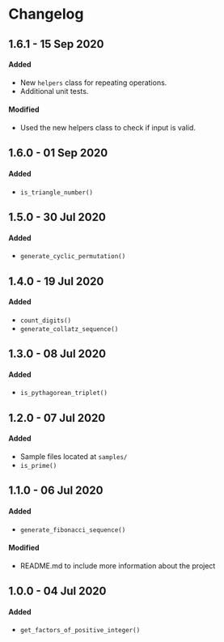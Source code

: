 # Changelog

## 1.6.1 - 15 Sep 2020
#### Added
* New `helpers` class for repeating operations.
* Additional unit tests.
#### Modified
* Used the new helpers class to check if input is valid.

## 1.6.0 - 01 Sep 2020
#### Added
* `is_triangle_number()`

## 1.5.0 - 30 Jul 2020
#### Added
* `generate_cyclic_permutation()`

## 1.4.0 - 19 Jul 2020
#### Added
* `count_digits()`
* `generate_collatz_sequence()`

## 1.3.0 - 08 Jul 2020
#### Added 
* `is_pythagorean_triplet()`

## 1.2.0 - 07 Jul 2020
#### Added
* Sample files located at `samples/`
* `is_prime()`

## 1.1.0 - 06 Jul 2020
#### Added
* `generate_fibonacci_sequence()`
#### Modified
* README.md to include more information about the project

## 1.0.0 - 04 Jul 2020
#### Added
* `get_factors_of_positive_integer()`
